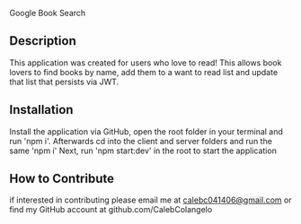 Google Book Search 
## Description

This application was created for users who love to read! This allows book lovers to find books by name, add them to a want to read list and update that list that persists via JWT. 

## Installation

Install the application via GitHub, open the root folder in your terminal and run 'npm i'.
Afterwards cd into the client and server folders and run the same 'npm i'
Next, run 'npm start:dev' in the root to start the application 

## How to Contribute

if interested in contributing please email me at calebc041406@gmail.com or find my GitHub account at github.com/CalebColangelo
